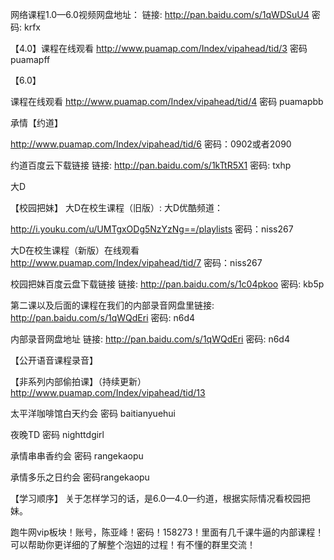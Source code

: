 

网络课程1.0—6.0视频网盘地址：
链接: http://pan.baidu.com/s/1qWDSuU4 密码: krfx

【4.0】课程在线观看
http://www.puamap.com/Index/vipahead/tid/3
密码puamapff
 
【6.0】 

课程在线观看
http://www.puamap.com/Index/vipahead/tid/4
密码 puamapbb

承情【约道】


http://www.puamap.com/Index/vipahead/tid/6
密码：0902或者2090

约道百度云下载链接
链接: http://pan.baidu.com/s/1kTtR5X1 密码: txhp

大D


【校园把妹】 
大D在校生课程（旧版）: 大D优酷频道：

http://i.youku.com/u/UMTgxODg5NzYzNg==/playlists
密码：niss267



大D在校生课程（新版）在线观看
http://www.puamap.com/Index/vipahead/tid/7
密码：niss267



校园把妹百度云盘下载链接
链接: http://pan.baidu.com/s/1c04pkoo 密码: kb5p


第二课以及后面的课程在我们的内部录音网盘里链接: http://pan.baidu.com/s/1qWQdEri 
密码: n6d4





内部录音网盘地址
链接: http://pan.baidu.com/s/1qWQdEri 
密码: n6d4




【公开语音课程录音】


【非系列内部偷拍课】（持续更新）
http://www.puamap.com/Index/vipahead/tid/13

太平洋咖啡馆白天约会
密码 baitianyuehui

夜晚TD 
密码 nighttdgirl

承情串串香约会
密码 rangekaopu

承情多乐之日约会
密码rangekaopu





【学习顺序】
关于怎样学习的话，是6.0—4.0—约道，根据实际情况看校园把妹。




跑牛网vip板块！账号，陈亚峰！密码！158273！里面有几千课牛逼的内部课程！可以帮助你更详细的了解整个泡妞的过程！有不懂的群里交流！
